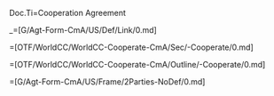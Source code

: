 Doc.Ti=Cooperation Agreement

_=[G/Agt-Form-CmA/US/Def/Link/0.md]

=[OTF/WorldCC/WorldCC-Cooperate-CmA/Sec/-Cooperate/0.md]

=[OTF/WorldCC/WorldCC-Cooperate-CmA/Outline/-Cooperate/0.md]

=[G/Agt-Form-CmA/US/Frame/2Parties-NoDef/0.md]